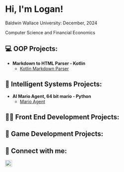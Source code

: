 <h1>Hi, I'm Logan!</h1>
<p>Baldwin Wallace University: December, 2024</p>
<p>Computer Science and Financial Economics</p>

 
<h2>💻 OOP Projects:</h2>

- <b>Markdown to HTML Parser - Kotlin</b>
  - [Kotlin Markdown Parser](https://github.com/logancamp/MarkdownToHTMLLab)

<h2>🤖 Intelligent Systems Projects:</h2>

- <b>AI Mario Agent, 64 bit mario - Python</b>
  - [Mario Agent](https://github.com/logancamp/AIMarioAgent)

<h2>👨‍💻 Front End Development Projects:</h2>

<h2>👾 Game Development Projects:</h2>



<h2> 🤳 Connect with me:</h2>

[<img align="left" alt="LoganCamp | LinkedIn" width="22px" src="https://cdn.jsdelivr.net/npm/simple-icons@v3/icons/linkedin.svg" />][linkedin]

[linkedin]: www.linkedin.com/in/loganacamp
[instagram]: https://www.instagram.com/logan___camp/

<!--
**logancamp/logancamp** is a ✨ _special_ ✨ repository because its `README.md` (this file) appears on your GitHub profile.

Here are some ideas to get you started:

- 🔭 I’m currently working on ...
- 🌱 I’m currently learning ...
- 👯 I’m looking to collaborate on ...
- 🤔 I’m looking for help with ...
- 💬 Ask me about ...
- 📫 How to reach me: ...
- 😄 Pronouns: ...
- ⚡ Fun fact: ...
-->
